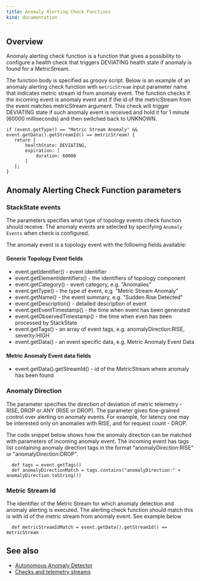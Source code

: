 ```yaml
---
title: Anomaly Alerting Check Functions
kind: documentation
---
```


## Overview

Anomaly alerting check function is a function that gives a possibility to configure a health check that triggers DEVIATING health state if anomaly is found for a MetricStream.

The function body is specified as groovy script. Below is an example of an anomaly alerting check function with `metricStream` input parameter name that indicates metric stream id from anomaly event.
The function checks if the incoming event is anomaly event and if the id of the metricStream from the event matches metricStream argument.
This check will trigger DEVIATING state if such anomaly event is received and hold it for 1 minute (60000 milliseconds) and then switched back to UNKNOWN.

  ```text
  if (event.getType() == "Metric Stream Anomaly" && event.getData().getStreamId() == metricStream) {
     return [
         healthState: DEVIATING,
         expiration: [
             duration: 60000
         ]
     ];
  }
  ```

## Anomaly Alerting Check Function parameters

### StackState events

The parameters specifies what type of topology events check function should receive. The anomaly events are selected by specifying `Anomaly Events` when check is configured.

The anomaly event is a topology event with the following fields available:

#### Generic Topology Event fields

* event.getIdentifier() - event identifier
* event.getElementIdentifiers() - the identifiers of topology component
* event.getCategory() - event category, e.g. "Anomalies"
* event.getType() - the type of event, e.g. "Metric Stream Anomaly"
* event.getName() - the event summary, e.g. "Sudden Rise Detected"
* event.getDescription() - detailed description of event
* event.getEventTimestamp() - the time when event has been generated
* event.getObservedTimestamp() - the time when even has been processed by StackState
* event.getTags() - an array of event tags, e.g. anomalyDirection:RISE, severity:HIGH
* event.getData() - an event specific data, e.g. Metric Anomaly Event Data

#### Metric Anomaly Event data fields

* event.getData().getStreamId() - id of the MetricStream where anomaly has been found

### Anomaly Direction

The parameter specifies the direction of deviation of metric telemetry - RISE, DROP or ANY (RISE or DROP). The parameter gives fine-grained control over alerting on anomaly events. For example, for latency one may be interested only on anomalies with RISE, and for request count - DROP.

The code snippet below shows how the anomaly direction can be matched with parameters of incoming anomaly event. The incoming event has tags list containing anomaly direction tags in the format "anomalyDirection:RISE" or "anomalyDirection:DROP".

  ```text
    def tags = event.getTags()
    def anomalyDirectionMatch = tags.contains("anomalyDirection:" + anomalyDirection.toString())
  ```

### Metric Stream Id

The identifier of the Metric Stream for which anomaly detection and anomaly alerting is executed. The alerting check function should match this is with id of the metric stream from anomaly event. See example below

  ```text
    def metricStreamIdMatch = event.getData().getStreamId() == metricStream
  ```

## See also

* [Autonomous Anomaly Detector](../../stackpacks/add-ons/aad.md)
* [Checks and telemetry streams](checks_and_streams.md)
